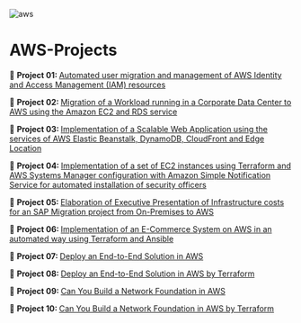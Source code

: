<img src="https://www.vectorlogo.zone/logos/amazon/amazon-ar21.svg" alt="aws"/> <p> 
# AWS-Projects
<p>
🔶 <b> Project 01: </b> <a href="https://medium.com/@girobh/automated-user-migration-and-management-of-aws-identity-and-access-management-iam-resources-924e849555ea" target="_blank" rel="noopener noreferrer"> Automated user migration and management of AWS Identity and Access Management (IAM) resources </a> <p>
🔶 <b> Project 02: </b> <a href="https://medium.com/@girobh/migration-of-a-workload-running-in-a-corporate-data-center-to-aws-using-the-amazon-ec2-and-rds-3f68ffa07af3" target="_blank" rel="noopener noreferrer"> Migration of a Workload running in a Corporate Data Center to AWS using the Amazon EC2 and RDS service </a> <p>
🔶 <b> Project 03: </b> <a href="https://medium.com/@girobh/implementation-of-a-scalable-web-application-using-the-services-of-aws-elastic-beanstalk-dynamodb-24853af8fbe6" target="_blank" rel="noopener noreferrer"> Implementation of a Scalable Web Application using the services of AWS Elastic Beanstalk, DynamoDB, CloudFront and Edge Location </a> <p>
🔶 <b> Project 04: </b> <a href="https://medium.com/@girobh/implementation-of-a-set-of-ec2-instances-using-terraform-and-aws-systems-manager-configuration-with-d2d709cd609d" target="_blank" rel="noopener noreferrer"> Implementation of a set of EC2 instances using Terraform and AWS Systems Manager configuration with Amazon Simple Notification Service for automated installation of security officers </a> <p>
🔶 <b> Project 05: </b> <a href="https://medium.com/@girobh/elaboration-of-executive-presentation-of-infrastructure-costs-for-an-sap-migration-project-from-e702e6dacc7d" target="_blank" rel="noopener noreferrer"> Elaboration of Executive Presentation of Infrastructure costs for an SAP Migration project from On-Premises to AWS </a> <p>
🔶 <b> Project 06: </b> <a href="https://medium.com/@girobh/implementation-of-an-e-commerce-system-on-aws-in-an-automated-way-using-terraform-and-ansible-67d2a8191acd" target="_blank" rel="noopener noreferrer"> Implementation of an E-Commerce System on AWS in an automated way using Terraform and Ansible </a> <p>
🔶 <b> Project 07: </b> <a href="https://medium.com/@girobh/deploy-an-end-to-end-solution-in-aws-5bd924b59c2c" target="_blank" rel="noopener noreferrer"> Deploy an End-to-End Solution in AWS </a> <p>
🔶 <b> Project 08: </b> <a href="https://medium.com/@girobh/deploy-an-end-to-end-solution-in-aws-by-terraform-6578241b98e5" target="_blank" rel="noopener noreferrer"> Deploy an End-to-End Solution in AWS by Terraform </a> <p>
🔶 <b> Project 09: </b> <a href="https://medium.com/@girobh/can-you-build-a-network-foundation-in-aws-57800c6c496a" target="_blank" rel="noopener noreferrer"> Can You Build a Network Foundation in AWS </a> <p>
🔶 <b> Project 10: </b> <a href="https://medium.com/@girobh/can-you-build-a-network-foundation-in-aws-by-terraform-efde1601f312" target="_blank" rel="noopener noreferrer"> Can You Build a Network Foundation in AWS by Terraform </a> <p>
